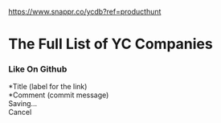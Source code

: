 <a href="https://www.snappr.co/ycdb?ref=producthunt">https://www.snappr.co/ycdb?ref=producthunt</a><div id="articleHeader"><h1>The Full List of YC Companies</h1></div>




















<div><h3>Like On Github</h3><div><div>*Title (label for the link)</div><div><div>*Comment (commit message)</div><div id="action-btns"><div id="logh_btn_save">Saving...</div><div id="logh_btn_cancel">Cancel</div>
